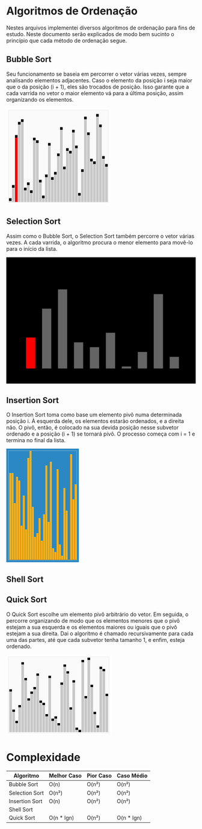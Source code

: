# Algoritmos de Ordenação

Nestes arquivos implementei diversos algoritmos de ordenação para fins de estudo. Neste documento serão explicados de modo bem sucinto o princípio que cada método de ordenação segue.

## Bubble Sort
Seu funcionamento se baseia em percorrer o vetor várias vezes, sempre analisando elementos adjacentes. Caso o elemento da posição i seja maior que o da posição (i + 1), eles são trocados de posição. Isso garante que a cada varrida no vetor o maior elemento vá para a última posição, assim organizando os elementos.

![gifs/bubble_sort.gif](gifs/bubble_sort.gif)

## Selection Sort
Assim como o Bubble Sort, o Selection Sort também percorre o vetor várias vezes. A cada varrida, o algoritmo procura o menor elemento para movê-lo para o início da lista.

![gifs/selection_sort.gif](gifs/selection_sort.gif)

## Insertion Sort

O Insertion Sort toma como base um elemento pivô numa determinada posição i. À esquerda dele, os elementos estarão ordenados, e a direita não. O pivô, então, é colocado na sua devida posição nesse subvetor ordenado e a posição (i + 1) se tornará pivô. O processo começa com i = 1 e termina no final da lista.

![gifs/insertion_sort.gif](gifs/insertion_sort.gif)

## Shell Sort

## Quick Sort

O Quick Sort escolhe um elemento pivô arbitrário do vetor. Em seguida, o percorre organizando de modo que os elementos menores que o pivô estejam a sua esquerda e os elementos maiores ou iguais que o pivô estejam a sua direita. Dai o algoritmo é chamado recursivamente para cada uma das partes, até que cada subvetor tenha tamanho 1, e enfim, esteja ordenado.

![gifs/quick_sort.gif](gifs/quick_sort.gif)

# Complexidade

Algoritmo | Melhor Caso | Pior Caso | Caso Médio
--- | --- | --- | ---
Bubble Sort | O(n) | O(n²) | O(n²)
Selection Sort | O(n²)| O(n²) | O(n²)
Insertion Sort | O(n) | O(n²) | O(n²)
Shell Sort | | |
Quick Sort | O(n * lgn)| O(n²) | O(n * lgn)
